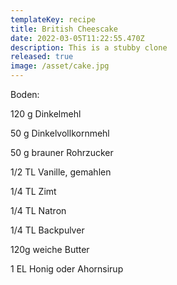 ```yaml
---
templateKey: recipe
title: British Cheescake
date: 2022-03-05T11:22:55.470Z
description: This is a stubby clone
released: true
image: /asset/cake.jpg
---
```

Boden:

120 g Dinkelmehl

50 g Dinkelvollkornmehl

50 g brauner Rohrzucker

1/2 TL Vanille, gemahlen

1/4 TL Zimt

1/4 TL Natron

1/4 TL Backpulver

120g weiche Butter

1 EL Honig oder Ahornsirup